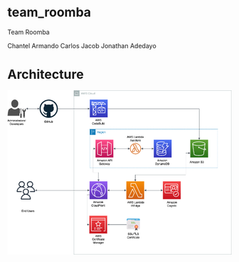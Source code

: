 # team_roomba
Team Roomba

Chantel
Armando
Carlos
Jacob
Jonathan
Adedayo

# Architecture
![Initial Architecture](docs/images/architecture.png)

